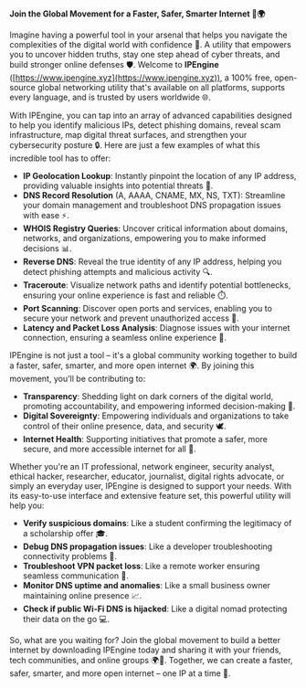 **Join the Global Movement for a Faster, Safer, Smarter Internet 🔐🌍**

Imagine having a powerful tool in your arsenal that helps you navigate the complexities of the digital world with confidence 🚀. A utility that empowers you to uncover hidden truths, stay one step ahead of cyber threats, and build stronger online defenses 🛡️. Welcome to **IPEngine** ([https://www.ipengine.xyz](https://www.ipengine.xyz)), a 100% free, open-source global networking utility that's available on all platforms, supports every language, and is trusted by users worldwide 🌐.

With IPEngine, you can tap into an array of advanced capabilities designed to help you identify malicious IPs, detect phishing domains, reveal scam infrastructure, map digital threat surfaces, and strengthen your cybersecurity posture 🔒. Here are just a few examples of what this incredible tool has to offer:

*   **IP Geolocation Lookup**: Instantly pinpoint the location of any IP address, providing valuable insights into potential threats 📍.
*   **DNS Record Resolution** (A, AAAA, CNAME, MX, NS, TXT): Streamline your domain management and troubleshoot DNS propagation issues with ease ⚡️.
*   **WHOIS Registry Queries**: Uncover critical information about domains, networks, and organizations, empowering you to make informed decisions 📊.
*   **Reverse DNS**: Reveal the true identity of any IP address, helping you detect phishing attempts and malicious activity 🔍.
*   **Traceroute**: Visualize network paths and identify potential bottlenecks, ensuring your online experience is fast and reliable ⏱️.
*   **Port Scanning**: Discover open ports and services, enabling you to secure your network and prevent unauthorized access 🚫.
*   **Latency and Packet Loss Analysis**: Diagnose issues with your internet connection, ensuring a seamless online experience 📡.

IPEngine is not just a tool – it's a global community working together to build a faster, safer, smarter, and more open internet 🌍. By joining this movement, you'll be contributing to:

*   **Transparency**: Shedding light on dark corners of the digital world, promoting accountability, and empowering informed decision-making 🔦.
*   **Digital Sovereignty**: Empowering individuals and organizations to take control of their online presence, data, and security 🕊️.
*   **Internet Health**: Supporting initiatives that promote a safer, more secure, and more accessible internet for all 🌈.

Whether you're an IT professional, network engineer, security analyst, ethical hacker, researcher, educator, journalist, digital rights advocate, or simply an everyday user, IPEngine is designed to support your needs. With its easy-to-use interface and extensive feature set, this powerful utility will help you:

*   **Verify suspicious domains**: Like a student confirming the legitimacy of a scholarship offer 🎓.
*   **Debug DNS propagation issues**: Like a developer troubleshooting connectivity problems 🚀.
*   **Troubleshoot VPN packet loss**: Like a remote worker ensuring seamless communication 🔋.
*   **Monitor DNS uptime and anomalies**: Like a small business owner maintaining online presence 📈.
*   **Check if public Wi-Fi DNS is hijacked**: Like a digital nomad protecting their data on the go 💻.

So, what are you waiting for? Join the global movement to build a better internet by downloading IPEngine today and sharing it with your friends, tech communities, and online groups 🌍👥. Together, we can create a faster, safer, smarter, and more open internet – one IP at a time 🔗.